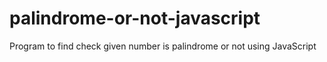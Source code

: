 # palindrome-or-not-javascript
Program to find check given number is palindrome or not using  JavaScript
